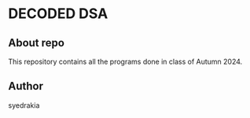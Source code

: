 # DECODED DSA

## About repo  
This repository contains all the programs done in class of Autumn 2024.  

## Author 
syedrakia
